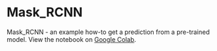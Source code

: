 # Mask_RCNN
Mask_RCNN - an example how-to get a prediction from a pre-trained model. View the notebook on [Google Colab](https://colab.research.google.com/github/deedeeharris/Mask_RCNN/blob/main/mask_rcnn_run_on_image.ipynb). 
